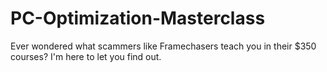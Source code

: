 # PC-Optimization-Masterclass
Ever wondered what scammers like Framechasers teach you in their $350 courses? I'm here to let you find out.
